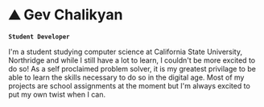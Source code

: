 # ⛰️ Gev Chalikyan

**`Student Developer`**

I'm a student studying computer science at California State University, Northridge and while I still have a lot to learn, I couldn't be more excited to do so!
As a self proclaimed problem solver, it is my greatest privilage to be able to learn the skills necessary to do so in the digital age.
Most of my projects are school assignments at the moment but I'm always excited to put my own twist when I can.
